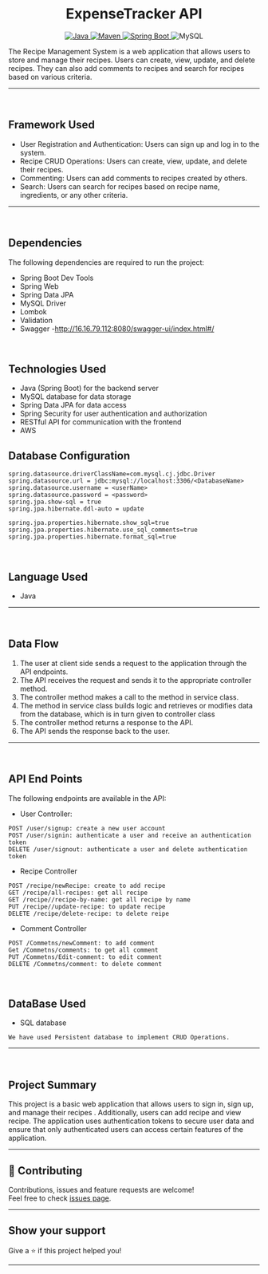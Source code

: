 <h1 align = "center"> ExpenseTracker API </h1>

<p align="center">
<a href="Java url">
    <img alt="Java" src="https://img.shields.io/badge/Java->=8-darkblue.svg" />
</a>
<a href="Maven url" >
    <img alt="Maven" src="https://img.shields.io/badge/maven-3.0.5-brightgreen.svg" />
</a>
<a href="Spring Boot url" >
    <img alt="Spring Boot" src="https://img.shields.io/badge/Spring Boot-3.0.6-brightgreen.svg" />
</a>

<a >
    <img alt="MySQL" src="https://img.shields.io/badge/MySQL-blue.svg">
</a>
</p>

The Recipe Management System is a web application that allows users to store and manage their recipes. Users can create, view, update, and delete recipes. They can also add comments to recipes and search for recipes based on various criteria.

---
<br>

## Framework Used
* User Registration and Authentication: Users can sign up and log in to the system.
* Recipe CRUD Operations: Users can create, view, update, and delete their recipes.
* Commenting: Users can add comments to recipes created by others.
* Search: Users can search for recipes based on recipe name, ingredients, or any other criteria.

---
<br>

## Dependencies
The following dependencies are required to run the project:

* Spring Boot Dev Tools
* Spring Web
* Spring Data JPA
* MySQL Driver
* Lombok
* Validation
* Swagger -http://16.16.79.112:8080/swagger-ui/index.html#/

<br>

## Technologies Used
* Java (Spring Boot) for the backend server
* MySQL database for data storage
* Spring Data JPA for data access
* Spring Security for user authentication and authorization
* RESTful API for communication with the frontend
* AWS

## Database Configuration
```
spring.datasource.driverClassName=com.mysql.cj.jdbc.Driver
spring.datasource.url = jdbc:mysql://localhost:3306/<DatabaseName>
spring.datasource.username = <userName>
spring.datasource.password = <password>
spring.jpa.show-sql = true
spring.jpa.hibernate.ddl-auto = update

spring.jpa.properties.hibernate.show_sql=true
spring.jpa.properties.hibernate.use_sql_comments=true
spring.jpa.properties.hibernate.format_sql=true

```
<br>

## Language Used
* Java

---
<br>


## Data Flow

1. The user at client side sends a request to the application through the API endpoints.
2. The API receives the request and sends it to the appropriate controller method.
3. The controller method makes a call to the method in service class.
4. The method in service class builds logic and retrieves or modifies data from the database, which is in turn given to controller class
5. The controller method returns a response to the API.
6. The API sends the response back to the user.

---

<br>


## API End Points

The following endpoints are available in the API:

* User Controller:
```
POST /user/signup: create a new user account
POST /user/signin: authenticate a user and receive an authentication token
DELETE /user/signout: authenticate a user and delete authentication token
```

* Recipe Controller
```
POST /recipe/newRecipe: create to add recipe
GET /recipe/all-recipes: get all recipe
GET /recipe//recipe-by-name: get all recipe by name
PUT /recipe//update-recipe: to update recipe
DELETE /recipe/delete-recipe: to delete reipe

```
* Comment Controller
```
POST /Commetns/newComment: to add comment
Get /Commetns/comments: to get all comment
PUT /Commetns/Edit-comment: to edit comment
DELETE /Commetns/comment: to delete comment

```

<br>

## DataBase Used
* SQL database
```
We have used Persistent database to implement CRUD Operations.
```
---
<br>

## Project Summary

This project is a basic web application that allows users to sign in, sign up, and manage their recipes . Additionally, users can add recipe and view recipe. The application uses authentication tokens to secure user data and ensure that only authenticated users can access certain features of the application.
    
---

## 🤝 Contributing

Contributions, issues and feature requests are welcome!<br />Feel free to check [issues page]("url").
    
---

## Show your support

Give a ⭐️ if this project helped you!
    
---


